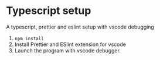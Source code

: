 # Typescript setup

A typescript, prettier and eslint setup with vscode debugging

1. `npm install`
2. Install Prettier and ESlint extension for vscode
3. Launch the program with vscode debugger.
